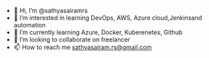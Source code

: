 - 👋 Hi, I’m @sathyasairamrs
- 👀 I’m interested in learning DevOps, AWS, Azure cloud,Jenkinsand automation
- 🌱 I’m currently learning Azure, Docker, Kuberenetes, Github
- 💞️ I’m looking to collaborate on freelancer
- 📫 How to reach me sathyasairam.rs@gmail.com

<!---
sathyasairamrs/sathyasairamrs is a ✨ special ✨ repository because its `README.md` (this file) appears on your GitHub profile.
You can click the Preview link to take a look at your changes.
--->
